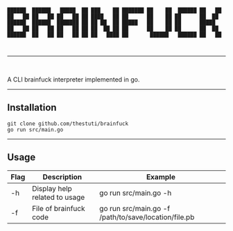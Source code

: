 ```

██████  ██████   █████  ██ ███    ██ ███████ ██    ██  ██████ ██   ██ 
██   ██ ██   ██ ██   ██ ██ ████   ██ ██      ██    ██ ██      ██  ██  
██████  ██████  ███████ ██ ██ ██  ██ █████   ██    ██ ██      █████   
██   ██ ██   ██ ██   ██ ██ ██  ██ ██ ██      ██    ██ ██      ██  ██  
██████  ██   ██ ██   ██ ██ ██   ████ ██       ██████   ██████ ██   ██ 
                                                                      
                                                                       
```


-----


<br>

A CLI brainfuck interpreter implemented in go.

---


<h2> Installation </h2> 


``` 
git clone github.com/thestuti/brainfuck
go run src/main.go

```
---

<h2> Usage </h2> 


| Flag | Description                           | Example                              |
| ---- | ------------------------------------- | ------------------------------------ |
| -h   | Display help related to usage         | go run src/main.go -h                |
| -f  | File of brainfuck code  | go run src/main.go -f /path/to/save/location/file.pb   |